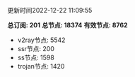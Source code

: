 更新时间2022-12-22 11:09:55

**总订阅: 201**
**总节点: 18374**
**有效节点: 8762**
- v2ray节点: 5542
- ssr节点: 200
- ss节点: 1598
- trojan节点: 1420
